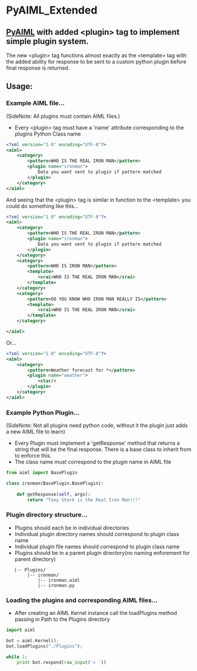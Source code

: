 # PyAIML_Extended
## [PyAIML](https://pypi.python.org/pypi/PyAIML) with added \<plugin\> tag to implement simple plugin system.

The new \<plugin\> tag functions almost exactly as the \<template\> tag with the added ability for response to be sent to a custom python plugin before final response is returned.

## Usage:

### Example AIML file...
(SideNote: All plugins must contain AIML files.)

* Every \<plugin\> tag must have a 'name' attribute corresponding to the plugins Python Class name
```xml
<?xml version="1.0" encoding="UTF-8"?>
<aiml>
    <category>
        <pattern>WHO IS THE REAL IRON MAN</pattern>
        <plugin name="ironman">
            Data you want sent to plugin if pattern matched
        </plugin>
    </category>
</aiml>
```

And seeing that the \<plugin\> tag is similar in function to the \<template\> you could do something like this...
```xml
<?xml version="1.0" encoding="UTF-8"?>
<aiml>
    <category>
        <pattern>WHO IS THE REAL IRON MAN</pattern>
        <plugin name="ironman">
            Data you want sent to plugin if pattern matched
        </plugin>
    </category>   
    <category>
        <pattern>WHO IS IRON MAN</pattern>
        <template>
            <srai>WHO IS THE REAL IRON MAN</srai>
        </template>
    </category>
    <category>
        <pattern>DO YOU KNOW WHO IRON MAN REALLY IS</pattern>
        <template>
            <srai>WHO IS THE REAL IRON MAN</srai>
        </template>
    </category>

</aiml>
```
Or...
```xml
<?xml version="1.0" encoding="UTF-8"?>
<aiml>
    <category>
        <pattern>Weather forecast for *</pattern>
        <plugin name="weather">
            <star/>
        </plugin>
    </category>
</aiml>
```

### Example Python Plugin...
(SideNote: Not all plugins need python code, without it the plugin just adds a new AIML file to learn)

* Every Plugin must implement a 'getResponse' method that returns a string that will be the final response. There is a base class to inherit from to enforce this.
* The class name must correspond to the plugin name in AIML file
```python
from aiml import BasePlugin

class ironman(BasePlugin.BasePlugin):  
 
    def getResponse(self, args):
        return "Tony Stark is the Real Iron Man!!!"

```
 
### Plugin directory structure...

* Plugins should each be in individual directories
* Individual plugin directory names should correspond to plugin class name
* Individual plugin file names should correspond to plugin class name
* Plugins should be in a parent plugin directory(no naming enforement for parent directory)


```
   |-- Plugins/
        |-- ironman/
            |-- ironman.aiml
            |-- ironman.py   
```


### Loading the plugins and corresponding AIML files...
* After creating an AIML Kernel instance call the loadPlugins method passing in Path to the Plugins directory

```python
import aiml

bot = aiml.Kernel();
bot.loadPlugins("./Plugins");

while 1:
	print bot.respond(raw_input('> '))

```




